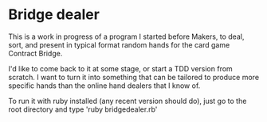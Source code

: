 Bridge dealer
=============

This is a work in progress of a program I started before Makers, to deal, sort, and present in typical format random hands for the card game Contract Bridge. 

I'd like to come back to it at some stage, or start a TDD version from scratch. I want to turn it into something that can be tailored to produce more specific hands than the online hand dealers that I know of.

To run it with ruby installed (any recent version should do), just go to the root directory and type 'ruby bridgedealer.rb'

